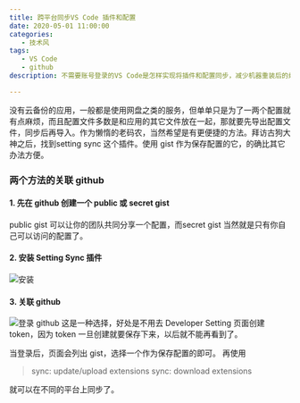 ```yaml
---
title: 跨平台同步VS Code 插件和配置
date: 2020-05-01 11:00:00
categories:
   - 技术风
tags:
   - VS Code
   - github
description: 不需要账号登录的VS Code是怎样实现将插件和配置同步，减少机器重装后的烦恼。除了使用云盘之类的服务外，还有什么方法保证各个环境一致？

---
```


没有云备份的应用，一般都是使用网盘之类的服务，但单单只是为了一两个配置就有点麻烦，而且配置文件多数是和应用的其它文件放在一起，那就要先导出配置文件，同步后再导入。作为懒惰的老码农，当然希望是有更便捷的方法。拜访古狗大神之后，找到setting sync 这个插件。使用 gist 作为保存配置的它，的确比其它办法方便。

### 两个方法的关联 github

#### 1. 先在 github 创建一个 public 或 secret gist

public gist 可以让你的团队共同分享一个配置，而secret gist 当然就是只有你自己可以访问的配置了。

#### 2. 安装 Setting Sync 插件

![安装](https://i.loli.net/2020/05/01/jL72WJ1cIRFNdyO.png 'Install Setting Sync')

#### 3. 关联 github

![登录 github](https://i.loli.net/2020/05/01/vOIakKGN6oY4B2e.png 'Login github')
这是一种选择，好处是不用去 Developer Setting 页面创建 token，因为 token 一旦创建就要保存下来，以后就不能再看到了。

当登录后，页面会列出 gist，选择一个作为保存配置的即可。
再使用
>sync: update/upload extensions
>sync: download extensions

就可以在不同的平台上同步了。